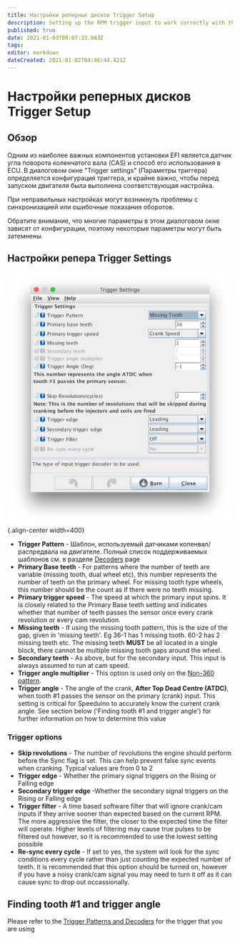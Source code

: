```yaml
---
title: Настройки реперных дисков Trigger Setup
description: Setting up the RPM trigger input to work correctly with the Speeduino decoder
published: true
date: 2021-01-03T08:07:33.043Z
tags: 
editor: markdown
dateCreated: 2021-01-02T04:46:44.421Z
---
```


# Настройки реперных дисков Trigger Setup
## Обзор

Одним из наиболее важных компонентов установки EFI является датчик угла поворота коленчатого вала (CAS) и способ его использования в ECU. В диалоговом окне "Trigger settings" (Параметры триггера) определяется конфигурация триггера, и крайне важно, чтобы перед запуском двигателя была выполнена соответствующая настройка.

При неправильных настройках могут возникнуть проблемы с синхронизацией или ошибочные показания оборотов.

Обратите внимание, что многие параметры в этом диалоговом окне зависят от конфигурации, поэтому некоторые параметры могут быть затемнены.

## Настройки репера Trigger Settings

![Trigger settings dialog](/img/constants/triggerSettings.png){.align-center width=400}

- **Trigger Pattern** - Шаблон, используемый датчиками коленвал/распредвала на двигателе. Полный список поддерживаемых шаблонов см. в разделе [Decoders](/decoders) page
- **Primary Base teeth** - For patterns where the number of teeth are variable (missing tooth, dual wheel etc), this number represents the number of teeth on the primary wheel. For missing tooth type wheels, this number should be the count as if there were no teeth missing.
- **Primary trigger speed** - The speed at which the primary input spins. It is closely related to the Primary Base teeth setting and indicates whether that number of teeth passes the sensor once every crank revolution or every cam revolution.
- **Missing teeth** - If using the missing tooth pattern, this is the size of the gap, given in 'missing teeth'. Eg 36-1 has 1 missing tooth. 60-2 has 2 missing teeth etc. The missing teeth **MUST** be all located in a single block, there cannot be multiple missing tooth gaps around the wheel.
- **Secondary teeth** - As above, but for the secondary input. This input is always assumed to run at cam speed.
- **Trigger angle multiplier** - This option is used only on the [Non-360 pattern](/decoders/non-360). 
- **Trigger angle** - The angle of the crank, **After Top Dead Centre (ATDC)**, when tooth \#1 passes the sensor on the primary (crank) input. This setting is critical for Speeduino to accurately know the current crank angle. See section below ('Finding tooth \#1 and trigger angle') for further information on how to determine this value

### Trigger options

- **Skip revolutions** - The number of revolutions the engine should perform before the Sync flag is set. This can help prevent false sync events when cranking. Typical values are from 0 to 2
- **Trigger edge** - Whether the primary signal triggers on the Rising or Falling edge
- **Secondary trigger edge** -Whether the secondary signal triggers on the Rising or Falling edge
- **Trigger filter** - A time based software filter that will ignore crank/cam inputs if they arrive sooner than expected based on the current RPM. The more aggressive the filter, the closer to the expected time the filter will operate. Higher levels of filtering may cause true pulses to be filtered out however, so it is recommended to use the lowest setting possible
- **Re-sync every cycle** - If set to yes, the system will look for the sync conditions every cycle rather than just counting the expected number of teeth. It is recommended that this option should be turned on, however if you have a noisy crank/cam signal you may need to turn it off as it can cause sync to drop out occassionally. 

## Finding tooth \#1 and trigger angle
Please refer to the [Trigger Patterns and Decoders](/decoders) for the trigger that you are using
